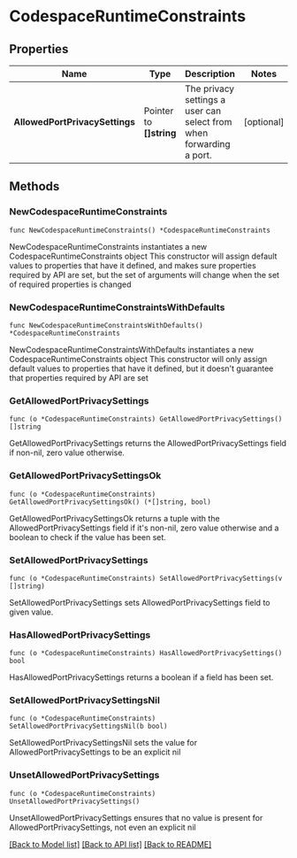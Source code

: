# CodespaceRuntimeConstraints

## Properties

Name | Type | Description | Notes
------------ | ------------- | ------------- | -------------
**AllowedPortPrivacySettings** | Pointer to **[]string** | The privacy settings a user can select from when forwarding a port. | [optional] 

## Methods

### NewCodespaceRuntimeConstraints

`func NewCodespaceRuntimeConstraints() *CodespaceRuntimeConstraints`

NewCodespaceRuntimeConstraints instantiates a new CodespaceRuntimeConstraints object
This constructor will assign default values to properties that have it defined,
and makes sure properties required by API are set, but the set of arguments
will change when the set of required properties is changed

### NewCodespaceRuntimeConstraintsWithDefaults

`func NewCodespaceRuntimeConstraintsWithDefaults() *CodespaceRuntimeConstraints`

NewCodespaceRuntimeConstraintsWithDefaults instantiates a new CodespaceRuntimeConstraints object
This constructor will only assign default values to properties that have it defined,
but it doesn't guarantee that properties required by API are set

### GetAllowedPortPrivacySettings

`func (o *CodespaceRuntimeConstraints) GetAllowedPortPrivacySettings() []string`

GetAllowedPortPrivacySettings returns the AllowedPortPrivacySettings field if non-nil, zero value otherwise.

### GetAllowedPortPrivacySettingsOk

`func (o *CodespaceRuntimeConstraints) GetAllowedPortPrivacySettingsOk() (*[]string, bool)`

GetAllowedPortPrivacySettingsOk returns a tuple with the AllowedPortPrivacySettings field if it's non-nil, zero value otherwise
and a boolean to check if the value has been set.

### SetAllowedPortPrivacySettings

`func (o *CodespaceRuntimeConstraints) SetAllowedPortPrivacySettings(v []string)`

SetAllowedPortPrivacySettings sets AllowedPortPrivacySettings field to given value.

### HasAllowedPortPrivacySettings

`func (o *CodespaceRuntimeConstraints) HasAllowedPortPrivacySettings() bool`

HasAllowedPortPrivacySettings returns a boolean if a field has been set.

### SetAllowedPortPrivacySettingsNil

`func (o *CodespaceRuntimeConstraints) SetAllowedPortPrivacySettingsNil(b bool)`

 SetAllowedPortPrivacySettingsNil sets the value for AllowedPortPrivacySettings to be an explicit nil

### UnsetAllowedPortPrivacySettings
`func (o *CodespaceRuntimeConstraints) UnsetAllowedPortPrivacySettings()`

UnsetAllowedPortPrivacySettings ensures that no value is present for AllowedPortPrivacySettings, not even an explicit nil

[[Back to Model list]](../README.md#documentation-for-models) [[Back to API list]](../README.md#documentation-for-api-endpoints) [[Back to README]](../README.md)


